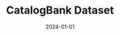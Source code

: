 ---
title: "CatalogBank Dataset"
excerpt: "Structured and interoperable catalog dataset with semi-automatic annotation tool for engineering system design"
poster: ""
advisor: ""
video: "https://www.youtube.com/watch?v=d5_FFa2ElMo"
video_show: true
slides: ""
slide_show: false
publication: "2024-ACM-CatalogBank"
github: "https://github.com/bankh/catalogbank"
selected: true
collection: portfolio
date: 2024-01-01
keyword: "Artificial Intelligence and Generative Design"
---